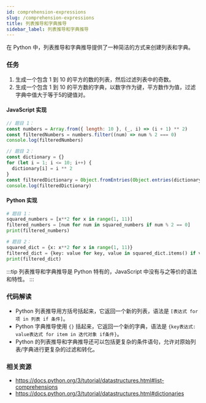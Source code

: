 ```yaml
---
id: comprehension-expressions
slug: /comprehension-expressions
title: 列表推导和字典推导
sidebar_label: 列表推导和字典推导
---
```


在 Python 中，列表推导和字典推导提供了一种简洁的方式来创建列表和字典。

### 任务

1. 生成一个包含 1 到 10 的平方的数的列表，然后过滤列表中的奇数。
2. 生成一个包含 1 到 10 的平方数的字典，以数字作为键，平方数作为值，过滤字典中值大于等于5的键值对。

#### JavaScript 实现

```javascript
// 题目 1：
const numbers = Array.from({ length: 10 }, (_, i) => (i + 1) ** 2)
const filteredNumbers = numbers.filter((num) => num % 2 === 0)
console.log(filteredNumbers)

// 题目 2：
const dictionary = {}
for (let i = 1; i <= 10; i++) {
  dictionary[i] = i ** 2
}
const filteredDictionary = Object.fromEntries(Object.entries(dictionary).filter(([key, value]) => value < 5))
console.log(filteredDictionary)
```

#### Python 实现

```python
# 题目 1：
squared_numbers = [x**2 for x in range(1, 11)]
filtered_numbers = [num for num in squared_numbers if num % 2 == 0]
print(filtered_numbers)

# 题目 2：
squared_dict = {x: x**2 for x in range(1, 11)}
filtered_dict = {key: value for key, value in squared_dict.items() if value < 5}
print(filtered_dict)
```

:::tip
列表推导和字典推导是 Python 特有的，JavaScript 中没有与之等价的语法和特性。
:::

### 代码解读

- Python 列表推导用方括号括起来，它返回一个新的列表，语法是 `[表达式 for 项 in 列表 if 条件]`。
- Python 字典推导使用 `{}` 括起来，它返回一个新的字典，语法是 `{key表达式: value表达式 for item in 迭代对象 if条件}`。
- Python 的列表推导和字典推导还可以包括更复杂的条件语句，允许对原始列表/字典进行更复杂的过滤和转化。

### 相关资源

- https://docs.python.org/3/tutorial/datastructures.html#list-comprehensions
- https://docs.python.org/3/tutorial/datastructures.html#dictionaries

